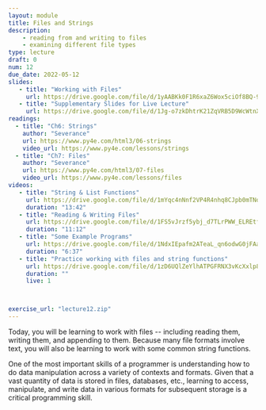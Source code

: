 ```yaml
---
layout: module
title: Files and Strings
description:
    - reading from and writing to files
    - examining different file types
type: lecture
draft: 0
num: 12
due_date: 2022-05-12
slides: 
   - title: "Working with Files"
     url: https://drive.google.com/file/d/1yAABKk0F1R6xaZ6Wox5ciOf8BQ-9m2yw/view?usp=sharing
   - title: "Supplementary Slides for Live Lecture"
     url: https://drive.google.com/file/d/1Jg-o7zkDhtrK21ZqVRB5D9WcWtnXnuNB/view?usp=sharing
readings:
  - title: "Ch6: Strings"
    author: "Severance"
    url: https://www.py4e.com/html3/06-strings
    video_url: https://www.py4e.com/lessons/strings
  - title: "Ch7: Files"
    author: "Severance"
    url: https://www.py4e.com/html3/07-files
    video_url: https://www.py4e.com/lessons/files
videos:
   - title: "String & List Functions"
     url: https://drive.google.com/file/d/1mYqc4nNnf2VP4R4nhq8CJpb0mTNo2rn9/view?usp=drivesdk
     duration: "13:42"
   - title: "Reading & Writing Files"
     url: https://drive.google.com/file/d/1FS5vJrzf5ybj_d7TLrPWW_ELREtfwNKX/view?usp=drivesdk
     duration: "11:12"
   - title: "Some Example Programs"
     url: https://drive.google.com/file/d/1NdxIEpafm2ATeaL_qn6odwG0jFAarxPn/view?usp=drivesdk
     duration: "6:37"
   - title: "Practice working with files and string functions"
     url: https://drive.google.com/file/d/1zD6UQlZeYlhATPGFRNX3vKcXxlp8ybT5/view?usp=drivesdk
     duration: ""
     live: 1



exercise_url: "lecture12.zip"
---
```



Today, you will be learning to work with files --  including reading them, writing them, and appending to them. Because many file formats involve text, you will also be learning to work with some common string functions.

One of the most important skills of a programmer is understanding how to do data manipulation across a variety of contexts and formats. Given that a vast quantity of data is stored in files, databases, etc., learning to access, manipulate, and write data in various formats for subsequent storage is a critical programming skill.
